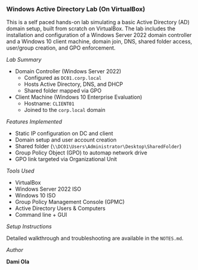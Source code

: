 ### Windows Active Directory Lab (On VirtualBox)

This is a self paced hands-on lab simulating a basic Active Directory (AD) domain setup, built from scratch on VirtualBox. The lab includes the installation and configuration of a Windows Server 2022 domain controller and a Windows 10 client machine, domain join, DNS, shared folder access, user/group creation, and GPO enforcement.

_Lab Summary_

- Domain Controller (Windows Server 2022)
  - Configured as `DC01.corp.local`
  - Hosts Active Directory, DNS, and DHCP
  - Shared folder mapped via GPO
- Client Machine (Windows 10 Enterprise Evaluation)
  - Hostname: `CLIENT01`
  - Joined to the `corp.local` domain

_Features Implemented_

- Static IP configuration on DC and client
- Domain setup and user account creation
- Shared folder (`\\DC01\Users\Administrator\Desktop\SharedFolder`)
- Group Policy Object (GPO) to automap network drive
- GPO link targeted via Organizational Unit

_Tools Used_

- VirtualBox
- Windows Server 2022 ISO
- Windows 10 ISO
- Group Policy Management Console (GPMC)
- Active Directory Users & Computers
- Command line + GUI

_Setup Instructions_

Detailed walkthrough and troubleshooting are available in the `NOTES.md`.

_Author_

**Dami Ola**
